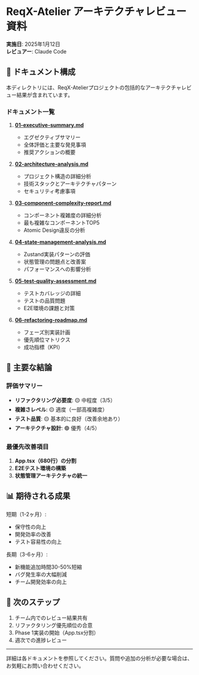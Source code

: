 # ReqX-Atelier アーキテクチャレビュー資料

**実施日**: 2025年1月12日  
**レビュアー**: Claude Code

## 📁 ドキュメント構成

本ディレクトリには、ReqX-Atelierプロジェクトの包括的なアーキテクチャレビュー結果が含まれています。

### ドキュメント一覧

1. **[01-executive-summary.md](./01-executive-summary.md)**

   - エグゼクティブサマリー
   - 全体評価と主要な発見事項
   - 推奨アクションの概要

2. **[02-architecture-analysis.md](./02-architecture-analysis.md)**

   - プロジェクト構造の詳細分析
   - 技術スタックとアーキテクチャパターン
   - セキュリティ考慮事項

3. **[03-component-complexity-report.md](./03-component-complexity-report.md)**

   - コンポーネント複雑度の詳細分析
   - 最も複雑なコンポーネントTOP5
   - Atomic Design違反の分析

4. **[04-state-management-analysis.md](./04-state-management-analysis.md)**

   - Zustand実装パターンの評価
   - 状態管理の問題点と改善案
   - パフォーマンスへの影響分析

5. **[05-test-quality-assessment.md](./05-test-quality-assessment.md)**

   - テストカバレッジの詳細
   - テストの品質問題
   - E2E環境の課題と対策

6. **[06-refactoring-roadmap.md](./06-refactoring-roadmap.md)**
   - フェーズ別実装計画
   - 優先順位マトリクス
   - 成功指標（KPI）

## 🎯 主要な結論

### 評価サマリー

- **リファクタリング必要度**: 🟡 中程度（3/5）
- **複雑さレベル**: 🟡 適度（一部高複雑度）
- **テスト品質**: 🟡 基本的に良好（改善余地あり）
- **アーキテクチャ設計**: 🟢 優秀（4/5）

### 最優先改善項目

1. **App.tsx（680行）の分割**
2. **E2Eテスト環境の構築**
3. **状態管理アーキテクチャの統一**

## 📊 期待される成果

短期（1-2ヶ月）:

- 保守性の向上
- 開発効率の改善
- テスト容易性の向上

長期（3-6ヶ月）:

- 新機能追加時間30-50%短縮
- バグ発生率の大幅削減
- チーム開発効率の向上

## 🚀 次のステップ

1. チーム内でのレビュー結果共有
2. リファクタリング優先順位の合意
3. Phase 1実装の開始（App.tsx分割）
4. 週次での進捗レビュー

---

詳細は各ドキュメントを参照してください。質問や追加の分析が必要な場合は、お気軽にお問い合わせください。
